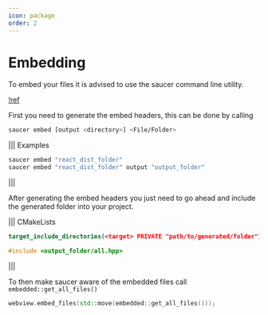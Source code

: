 ```yaml
---
icon: package
order: 2
---
```


# Embedding

To embed your files it is advised to use the saucer command line utility.

[!ref](../Installation.md#saucer-cli)

First you need to generate the embed headers, this can be done by calling
```bash
saucer embed [output <directory>] <File/Folder>
```

||| Examples
```bash
saucer embed "react_dist_folder"
saucer embed "react_dist_folder" output "output_folder"
```
|||

After generating the embed headers you just need to go ahead and include the generated folder into your project.

||| CMakeLists
```cmake
target_include_directories(<target> PRIVATE "path/to/generated/folder")
```
```cpp
#include <output_folder/all.hpp>
```
|||

To then make saucer aware of the embedded files call `embedded::get_all_files()`

```cpp
webview.embed_files(std::move(embedded::get_all_files()));
```